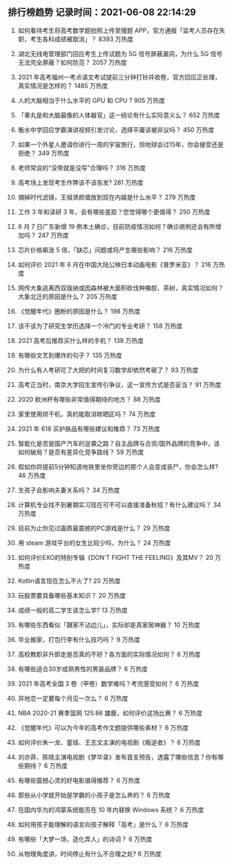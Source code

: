 
## 排行榜趋势 记录时间：2021-06-08 22:14:29
  
  1. 如何看待考生将高考数学题拍照上传至搜题 APP，官方通报「监考人员存在失职，考生各科成绩被取消」？ 8393 万热度
    
  2. 湖北无线电管理部门回应考生上传试题为 5G 信号屏蔽漏洞，为什么 5G 信号无法完全屏蔽？如何防范？ 2057 万热度
    
  3. 2021 年高考福州一考点语文考试提前三分钟打铃并收卷，官方回应正处理，真实情况是怎样的？ 1485 万热度
    
  4. 人的大脑相当于什么水平的 GPU 和 CPU ? 905 万热度
    
  5. 「睾丸是和大脑最像的人体器官」这一结论有什么实际意义么？ 652 万热度
    
  6. 衡水中学回应学霸演讲视频引发讨论，选择平庸该被非议吗？ 450 万热度
    
  7. 如果一个外星人邀请你进行一周的宇宙旅行，但地球会过15年，你会接受还是拒绝？ 349 万热度
    
  8. 老师常说的“没带就是没写”合理吗？ 316 万热度
    
  9. 高考场上发现考生作弊该不该告发? 281 万热度
    
  10. 摘掉时代滤镜，王祖贤颜值放到现在内娱是什么水平？ 279 万热度
    
  11. 工作 3 年和读研 3 年，会有哪些差距？您觉得哪个更值得？ 250 万热度
    
  12. 6 月 7 日广东新增 19 例本土确诊，目前防疫情况如何？确诊病例还会有所增加吗？ 247 万热度
    
  13. 芯片价格飙涨 5 倍，「缺芯」问题或将产生哪些影响？ 216 万热度
    
  14. 如何评价 2021 年 6 月在中国大陆公映日本动画电影《普罗米亚》？ 216 万热度
    
  15. 网传大象逃离西双版纳或因森林被大面积砍伐种橡胶、茶树，真实情况如何？大象北迁的原因是什么？ 205 万热度
    
  16. 《觉醒年代》圈粉的原因是什么？ 198 万热度
    
  17. 该不该为了研究生学历选择一个冷门的专业考研？ 158 万热度
    
  18. 2021 高考后推荐买什么样的手机？ 138 万热度
    
  19. 有哪些文艺到爆炸的句子？ 135 万热度
    
  20. 为什么有人考研花了大把的时间复习数学却依然考砸了？ 93 万热度
    
  21. 高考正当时，南京大学招生宣传引争议，这一宣传方式是否妥当？ 91 万热度
    
  22. 2020 欧洲杯有哪些非常值得期待的地方？ 88 万热度
    
  23. 家里使用烘干机，真的能取消晾晒区吗？ 74 万热度
    
  24. 2021 年 618 买护肤品有哪些建议和推荐？ 73 万热度
    
  25. 智能化是否是国产汽车的逆袭之路？自主品牌与合资/国外品牌的竞争中，该如何破局？是否有差异化竞争路线？ 59 万热度
    
  26. 假如你将提前5分钟知道地铁里坐你旁边的那个人会变成丧尸，你会怎么样? 46 万热度
    
  27. 生孩子会影响夫妻关系吗？ 34 万热度
    
  28. 计算机专业找不到暑期实习现在可不可以直接准备秋招？有什么建议吗？ 34 万热度
    
  29. 目前为止你见过画质最震撼的PC游戏是什么？ 29 万热度
    
  30. 用 steam 游戏平台的女生比较少吗，为什么？ 24 万热度
    
  31. 如何评价EXO的特别专辑《DON'T FIGHT THE FEELING》及其MV？ 20 万热度
    
  32. Kotlin语言现在怎么不火了? 20 万热度
    
  33. 玩股票要具备哪些基本知识？ 20 万热度
    
  34. 成绩一般的高二学生该怎么学? 13 万热度
    
  35. 有哪些东西看似「跟家不沾边儿」，实际却是真家居神器？ 10 万热度
    
  36. 毕业搬家，打包行李有什么技巧吗？ 9 万热度
    
  37. 高校教职非升即走是否真的不好？各方面的实际情况如何？ 6 万热度
    
  38. 有哪些适合30岁成熟男性的男装品牌？ 6 万热度
    
  39. 2021 年高考全国 3 卷（甲卷）数学难吗？考完感受如何？ 6 万热度
    
  40. 异地恋一定要每个月见一次么？ 6 万热度
    
  41. NBA 2020-21 赛季篮网 125:86 雄鹿，如何评价这场比赛？ 6 万热度
    
  42. 《觉醒年代》可以为今年的高考作文题提供哪些素材？ 6 万热度
    
  43. 如何评价朱一龙、童瑶、王志文主演的电视剧《叛逆者》？ 6 万热度
    
  44. 刘亦菲、陈晓主演电视剧《梦华录》发布首支预告，透露了哪些信息？你有哪些期待？ 6 万热度
    
  45. 有哪些震撼心灵的好电影值得推荐？ 6 万热度
    
  46. 那些从小学就开始是学霸的小孩子是怎么养的？ 6 万热度
    
  47. 在国内华为的鸿蒙系统能否在 10 年内替换 Windows 系统？ 6 万热度
    
  48. 如何用孩子能理解的语言向孩子解释「高考」是什么？ 6 万热度
    
  49. 有哪些「大梦一场，造化弄人」的诗词？ 6 万热度
    
  50. 从物理角度讲，时间停止有什么不合理之处? 6 万热度
    